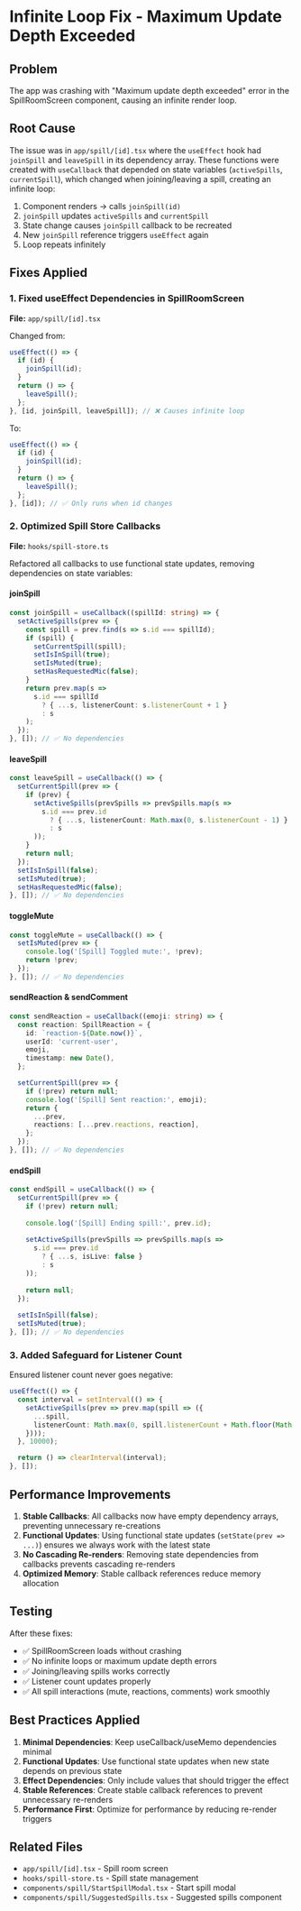 # Infinite Loop Fix - Maximum Update Depth Exceeded

## Problem
The app was crashing with "Maximum update depth exceeded" error in the SpillRoomScreen component, causing an infinite render loop.

## Root Cause
The issue was in `app/spill/[id].tsx` where the `useEffect` hook had `joinSpill` and `leaveSpill` in its dependency array. These functions were created with `useCallback` that depended on state variables (`activeSpills`, `currentSpill`), which changed when joining/leaving a spill, creating an infinite loop:

1. Component renders → calls `joinSpill(id)`
2. `joinSpill` updates `activeSpills` and `currentSpill`
3. State change causes `joinSpill` callback to be recreated
4. New `joinSpill` reference triggers `useEffect` again
5. Loop repeats infinitely

## Fixes Applied

### 1. Fixed useEffect Dependencies in SpillRoomScreen
**File:** `app/spill/[id].tsx`

Changed from:
```typescript
useEffect(() => {
  if (id) {
    joinSpill(id);
  }
  return () => {
    leaveSpill();
  };
}, [id, joinSpill, leaveSpill]); // ❌ Causes infinite loop
```

To:
```typescript
useEffect(() => {
  if (id) {
    joinSpill(id);
  }
  return () => {
    leaveSpill();
  };
}, [id]); // ✅ Only runs when id changes
```

### 2. Optimized Spill Store Callbacks
**File:** `hooks/spill-store.ts`

Refactored all callbacks to use functional state updates, removing dependencies on state variables:

#### joinSpill
```typescript
const joinSpill = useCallback((spillId: string) => {
  setActiveSpills(prev => {
    const spill = prev.find(s => s.id === spillId);
    if (spill) {
      setCurrentSpill(spill);
      setIsInSpill(true);
      setIsMuted(true);
      setHasRequestedMic(false);
    }
    return prev.map(s => 
      s.id === spillId 
        ? { ...s, listenerCount: s.listenerCount + 1 }
        : s
    );
  });
}, []); // ✅ No dependencies
```

#### leaveSpill
```typescript
const leaveSpill = useCallback(() => {
  setCurrentSpill(prev => {
    if (prev) {
      setActiveSpills(prevSpills => prevSpills.map(s => 
        s.id === prev.id 
          ? { ...s, listenerCount: Math.max(0, s.listenerCount - 1) }
          : s
      ));
    }
    return null;
  });
  setIsInSpill(false);
  setIsMuted(true);
  setHasRequestedMic(false);
}, []); // ✅ No dependencies
```

#### toggleMute
```typescript
const toggleMute = useCallback(() => {
  setIsMuted(prev => {
    console.log('[Spill] Toggled mute:', !prev);
    return !prev;
  });
}, []); // ✅ No dependencies
```

#### sendReaction & sendComment
```typescript
const sendReaction = useCallback((emoji: string) => {
  const reaction: SpillReaction = {
    id: `reaction-${Date.now()}`,
    userId: 'current-user',
    emoji,
    timestamp: new Date(),
  };

  setCurrentSpill(prev => {
    if (!prev) return null;
    console.log('[Spill] Sent reaction:', emoji);
    return {
      ...prev,
      reactions: [...prev.reactions, reaction],
    };
  });
}, []); // ✅ No dependencies
```

#### endSpill
```typescript
const endSpill = useCallback(() => {
  setCurrentSpill(prev => {
    if (!prev) return null;
    
    console.log('[Spill] Ending spill:', prev.id);
    
    setActiveSpills(prevSpills => prevSpills.map(s => 
      s.id === prev.id 
        ? { ...s, isLive: false }
        : s
    ));
    
    return null;
  });
  
  setIsInSpill(false);
  setIsMuted(true);
}, []); // ✅ No dependencies
```

### 3. Added Safeguard for Listener Count
Ensured listener count never goes negative:

```typescript
useEffect(() => {
  const interval = setInterval(() => {
    setActiveSpills(prev => prev.map(spill => ({
      ...spill,
      listenerCount: Math.max(0, spill.listenerCount + Math.floor(Math.random() * 10) - 5),
    })));
  }, 10000);

  return () => clearInterval(interval);
}, []);
```

## Performance Improvements

1. **Stable Callbacks**: All callbacks now have empty dependency arrays, preventing unnecessary re-creations
2. **Functional Updates**: Using functional state updates (`setState(prev => ...)`) ensures we always work with the latest state
3. **No Cascading Re-renders**: Removing state dependencies from callbacks prevents cascading re-renders
4. **Optimized Memory**: Stable callback references reduce memory allocation

## Testing
After these fixes:
- ✅ SpillRoomScreen loads without crashing
- ✅ No infinite loops or maximum update depth errors
- ✅ Joining/leaving spills works correctly
- ✅ Listener count updates properly
- ✅ All spill interactions (mute, reactions, comments) work smoothly

## Best Practices Applied

1. **Minimal Dependencies**: Keep useCallback/useMemo dependencies minimal
2. **Functional Updates**: Use functional state updates when new state depends on previous state
3. **Effect Dependencies**: Only include values that should trigger the effect
4. **Stable References**: Create stable callback references to prevent unnecessary re-renders
5. **Performance First**: Optimize for performance by reducing re-render triggers

## Related Files
- `app/spill/[id].tsx` - Spill room screen
- `hooks/spill-store.ts` - Spill state management
- `components/spill/StartSpillModal.tsx` - Start spill modal
- `components/spill/SuggestedSpills.tsx` - Suggested spills component
